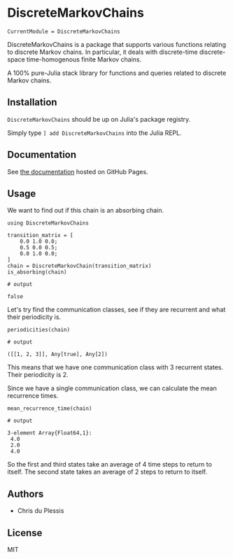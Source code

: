 # DiscreteMarkovChains

```@meta
CurrentModule = DiscreteMarkovChains
```

DiscreteMarkovChains is a package that supports various functions relating to discrete Markov chains. In particular, it deals with discrete-time discrete-space time-homogenous finite Markov chains.

A 100% pure-Julia stack library for functions and queries related to discrete Markov chains.

## Installation

`DiscreteMarkovChains` should be up on Julia's package registry.

Simply type `] add DiscreteMarkovChains` into the Julia REPL.

## Documentation

See [the documentation](https://Maelstrom6.github.io/DiscreteMarkovChains.jl/dev) hosted on GitHub Pages.

## Usage

We want to find out if this chain is an absorbing chain.

```jldoctest home; output = false
using DiscreteMarkovChains

transition_matrix = [
    0.0 1.0 0.0;
    0.5 0.0 0.5;
    0.0 1.0 0.0;
]
chain = DiscreteMarkovChain(transition_matrix)
is_absorbing(chain)

# output

false
```

Let's try find the communication classes, see if they are recurrent and what their periodicity is.

```jldoctest home; output = false
periodicities(chain)

# output

([[1, 2, 3]], Any[true], Any[2])
```

This means that we have one communication class with 3 recurrent states. Their periodicity is 2.

Since we have a single communication class, we can calculate the mean recurrence times.

```jldoctest home; output = false
mean_recurrence_time(chain)

# output

3-element Array{Float64,1}:
 4.0
 2.0
 4.0
```

So the first and third states take an average of 4 time steps to return to itself. The second state takes an average of 2 steps to return to itself.

## Authors

- Chris du Plessis

## License

MIT
